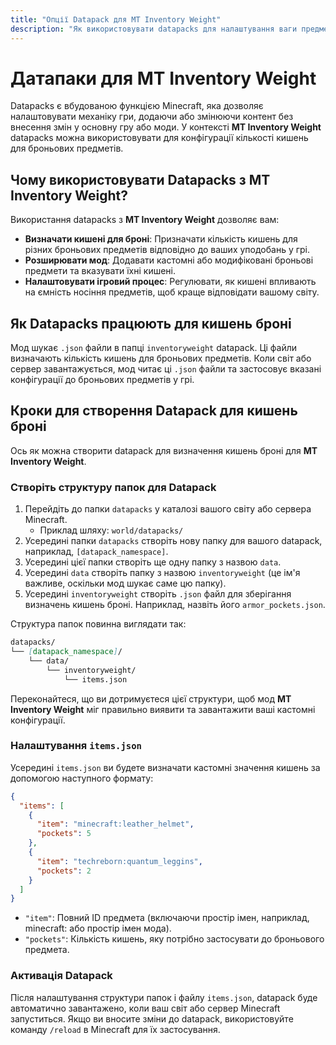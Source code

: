 ```yaml
---
title: "Опції Datapack для MT Inventory Weight"
description: "Як використовувати datapacks для налаштування ваги предметів у моді MT Inventory Weight."
---
```


# **Датапаки для MT Inventory Weight**

Datapacks є вбудованою функцією Minecraft, яка дозволяє налаштовувати механіку гри, додаючи або змінюючи контент без внесення змін у основну гру або моди. У контексті **MT Inventory Weight** datapacks можна використовувати для конфігурації кількості кишень для броньових предметів.

## **Чому використовувати Datapacks з MT Inventory Weight?**

Використання datapacks з **MT Inventory Weight** дозволяє вам:
- **Визначати кишені для броні**: Призначати кількість кишень для різних броньових предметів відповідно до ваших уподобань у грі.
- **Розширювати мод**: Додавати кастомні або модифіковані броньові предмети та вказувати їхні кишені.
- **Налаштовувати ігровий процес**: Регулювати, як кишені впливають на ємність носіння предметів, щоб краще відповідати вашому світу.

## **Як Datapacks працюють для кишень броні**

Мод шукає `.json` файли в папці `inventoryweight` datapack. Ці файли визначають кількість кишень для броньових предметів. Коли світ або сервер завантажується, мод читає ці `.json` файли та застосовує вказані конфігурації до броньових предметів у грі.

## **Кроки для створення Datapack для кишень броні**

Ось як можна створити datapack для визначення кишень броні для **MT Inventory Weight**.

### **Створіть структуру папок для Datapack**

1. Перейдіть до папки `datapacks` у каталозі вашого світу або сервера Minecraft.
   - Приклад шляху: `world/datapacks/`
2. Усередині папки `datapacks` створіть нову папку для вашого datapack, наприклад, `[datapack_namespace]`.
3. Усередині цієї папки створіть ще одну папку з назвою `data`.
4. Усередині `data` створіть папку з назвою `inventoryweight` (це ім'я важливе, оскільки мод шукає саме цю папку).
5. Усередині `inventoryweight` створіть `.json` файл для зберігання визначень кишень броні. Наприклад, назвіть його `armor_pockets.json`.

Структура папок повинна виглядати так:

```md
datapacks/
└── [datapack_namespace]/
    └── data/
        └── inventoryweight/
            └── items.json
```


Переконайтеся, що ви дотримуєтеся цієї структури, щоб мод **MT Inventory Weight** міг правильно виявити та завантажити ваші кастомні конфігурації.

### **Налаштування `items.json`**

Усередині `items.json` ви будете визначати кастомні значення кишень за допомогою наступного формату:

```json
{
  "items": [
    {
      "item": "minecraft:leather_helmet",
      "pockets": 5
    },
    {
      "item": "techreborn:quantum_leggins",
      "pockets": 2
    }
  ]
}
```

*    `"item"`: Повний ID предмета (включаючи простір імен, наприклад, minecraft: або простір імен мода).
*    `"pockets"`: Кількість кишень, яку потрібно застосувати до броньового предмета.

### **Активація Datapack**

Після налаштування структури папок і файлу `items.json`, datapack буде автоматично завантажено, коли ваш світ або сервер Minecraft запуститься. Якщо ви вносите зміни до datapack, використовуйте команду `/reload` в Minecraft для їх застосування.
